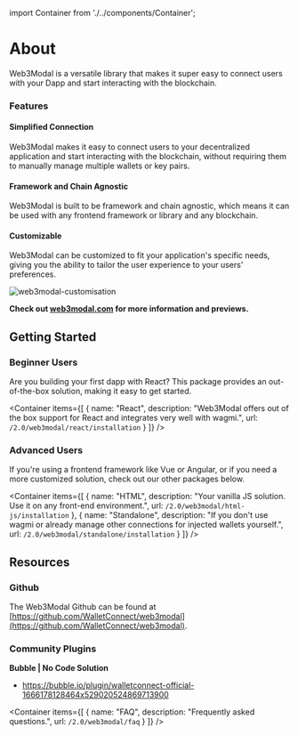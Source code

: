 import Container from './../components/Container';

# About

Web3Modal is a versatile library that makes it super easy to connect users with your Dapp and start interacting with the blockchain.

### Features

#### Simplified Connection

Web3Modal makes it easy to connect users to your decentralized application and start interacting with the blockchain, without requiring them to manually manage multiple wallets or key pairs.

#### Framework and Chain Agnostic

Web3Modal is built to be framework and chain agnostic, which means it can be used with any frontend framework or library and any blockchain.

#### Customizable

Web3Modal can be customized to fit your application's specific needs, giving you the ability to tailor the user experience to your users' preferences.

![web3modal-customisation](/assets/web3modal_preview.jpeg)

**Check out [web3modal.com](https://web3modal.com) for more information and previews.**

## Getting Started

### Beginner Users

Are you building your first dapp with React? This package provides an out-of-the-box solution, making it easy to get started.

<Container
items={[
{
name: "React",
description: "Web3Modal offers out of the box support for React and integrates very well with wagmi.",
url: `/2.0/web3modal/react/installation`
}
]}
/>

### Advanced Users

If you're using a frontend framework like Vue or Angular, or if you need a more customized solution, check out our other packages below.

<Container
items={[
{
name: "HTML",
description: "Your vanilla JS solution. Use it on any front-end environment.",
url: `/2.0/web3modal/html-js/installation`
},
{
name: "Standalone",
description: "If you don't use wagmi or already manage other connections for injected wallets yourself.",
url: `/2.0/web3modal/standalone/installation`
}
]}
/>

## Resources

### Github

The Web3Modal Github can be found at [https://github.com/WalletConnect/web3modal](https://github.com/WalletConnect/web3modal).

### Community Plugins

**Bubble | No Code Solution**

- https://bubble.io/plugin/walletconnect-official-1666178128464x529020524869713900

<Container
items={[
{
name: "FAQ",
description: "Frequently asked questions.",
url: `/2.0/web3modal/faq`
}
]}
/>
